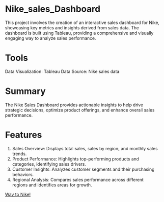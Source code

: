 # Nike_sales_Dashboard
This project involves the creation of an interactive sales dashboard for Nike, showcasing key metrics and insights derived from sales data. The dashboard is built using Tableau, providing a comprehensive and visually engaging way to analyze sales performance.

# Tools
Data Visualization: Tableau
Data Source: Nike sales data

# Summary
The Nike Sales Dashboard provides actionable insights to help drive strategic decisions, optimize product offerings, and enhance overall sales performance.

# Features
1) Sales Overview: Displays total sales, sales by region, and monthly sales trends.
2) Product Performance: Highlights top-performing products and categories, identifying sales drivers.
3) Customer Insights: Analyzes customer segments and their purchasing behaviors.
4) Regional Analysis: Compares sales performance across different regions and identifies areas for growth.

<a href="https://public.tableau.com/app/profile/riya.salunkhe/viz/NIKESALES/NIKESALESDASHBOARD"> Way to Nike!</a>
